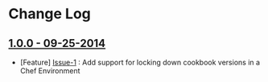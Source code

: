 Change Log
==========

[1.0.0 - 09-25-2014](https://github.com/bbaugher/chef-berksfile-env/issues?milestone=1&state=closed)
----------------------------------------------------------------------------------------------------

  * [Feature] [Issue-1](https://github.com/bbaugher/chef-berksfile-env/issues/1) : Add support for locking down cookbook versions in a Chef Environment
